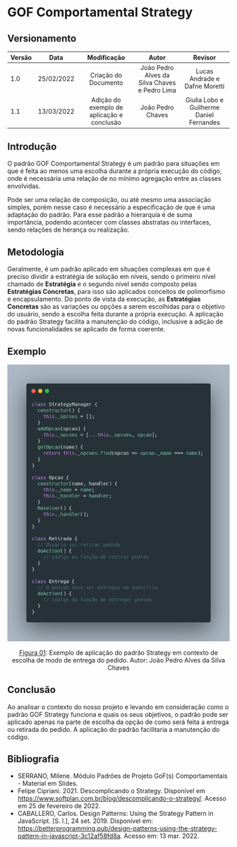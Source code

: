 # GOF Comportamental Strategy

## Versionamento

| Versão |    Data    |     Modificação      | Autor | Revisor |
| ------ | :--------: | :------------------: | :---: | :-----: |
| 1.0 | 25/02/2022 | Criação do Documento | João Pedro Alves da Silva Chaves e Pedro Lima | Lucas Andrade e Dafne Moretti |
| 1.1 | 13/03/2022 | Adição do exemplo de aplicação e conclusão | João Pedro Chaves | Giulia Lobo e Guilherme Daniel Fernandes | 

## Introdução

O padrão GOF Comportamental Strategy é um padrão para situações em que é feita ao menos uma escolha durante a própria execução do código, onde é necessária uma relação de no mínimo agregação entre as classes envolvidas. 

Pode ser uma relação de composição, ou até mesmo uma associação simples, porém nesse caso é necessário a especificação de que é uma adaptação do padrão. Para esse padrão a hierarquia é de suma importância, podendo acontecer com classes abstratas ou interfaces, sendo relações de herança ou realização.

## Metodologia

Geralmente, é um padrão aplicado em situações complexas em que é preciso dividir a estratégia de solução em níveis, sendo o primeiro nível chamado de **Estratégia** e o segundo nível sendo composto pelas **Estratégias Concretas**, para isso são aplicados conceitos de polimorfismo e encapsulamento. Do ponto de vista da execução, as **Estratégias Concretas** são as variações ou opções a serem escolhidas para o objetivo do usuário, sendo a escolha feita durante a própria execução. 
A aplicação do padrão Strategy facilita a manutenção do código, inclusive a adição de novas funcionalidades se aplicado de forma coerente.

## Exemplo

![Exemplo de Código do Padrão Strategy](../../assets/images/strategy.png)
<figcaption style="text-align: center"><a href="./assets/images/strategy.png">Figura 01</a>: Exemplo de aplicação do padrão Strategy em contexto de escolha de modo de entrega do pedido. Autor: João Pedro Alves da Silva Chaves</figcaption>

## Conclusão

Ao analisar o contexto do nosso projeto e levando em consideração como o padrão GOF Strategy funciona e quais os seus objetivos, o padrão pode ser aplicado apenas na parte de escolha da opção de como será feita a entrega ou retirada do pedido. A aplicação do padrão facilitaria a manutenção do código.

## Bibliografia
* SERRANO, Milene. Módulo Padrões de Projeto GoF(s) Comportamentais - Material em Slides.
* Felipe Cipriani. 2021. Descomplicando o Strategy. Disponível em https://www.softplan.com.br/blog/descomplicando-o-strategy/. Acesso em 25 de fevereiro de 2022.
* CABALLERO, Carlos. Design Patterns: Using the Strategy Pattern in JavaScript. [S. l.], 24 set. 2019. Disponível em: https://betterprogramming.pub/design-patterns-using-the-strategy-pattern-in-javascript-3c12af58fd8a. Acesso em: 13 mar. 2022.